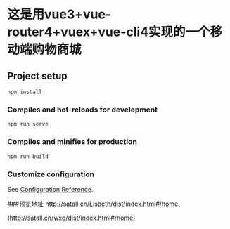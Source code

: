 # 这是用vue3+vue-router4+vuex+vue-cli4实现的一个移动端购物商城

## Project setup
```
npm install
```

### Compiles and hot-reloads for development
```
npm run serve
```

### Compiles and minifies for production
```
npm run build
```

### Customize configuration
See [Configuration Reference](https://cli.vuejs.org/config/).

###预览地址
http://satall.cn/Lisbeth/dist/index.html#/home

(http://satall.cn/wxq/dist/index.html#/home)
